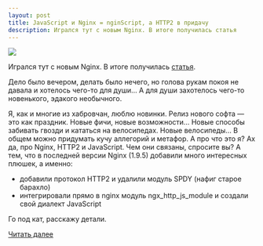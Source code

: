 ```yaml
---
layout: post
title: JavaScript и Nginx = nginScript, а HTTP2 в придачу
description: Игрался тут с новым Nginx. В итоге получилась статья
---
```


![](https://pp.vk.me/c621917/v621917136/4308e/cTEdoW4uKL4.jpg)

Игрался тут с новым Nginx. В итоге получилась [статья](https://habrahabr.ru/post/267955/).

Дело было вечером, делать было нечего, но голова рукам покоя не давала и хотелось чего-то для души… А для души захотелось чего-то новенького, эдакого необычного.

Я, как и многие из хабровчан, люблю новинки. Релиз нового софта — это как праздник.
Новые фичи, новые возможности… Новые способы забивать гвозди и кататься на велосипедах.
Новые велосипеды… В общем можно придумать кучу аллегорий и метафор.
А про что это я? Ах да, про Nginx, HTTP2 и JavaScript.
Чем они связаны, спросите вы? А тем, что в последней версии Nginx (1.9.5) добавили много интересных плюшек, а именно:

- добавили протокол HTTP2 и удалили модуль SPDY (нафиг старое барахло)
- интегрировали прямо в nginx модуль ngx_http_js_module и создали свой диалект JavaScript


Го под кат, расскажу детали.

[Читать далее](https://habrahabr.ru/post/267955/)
